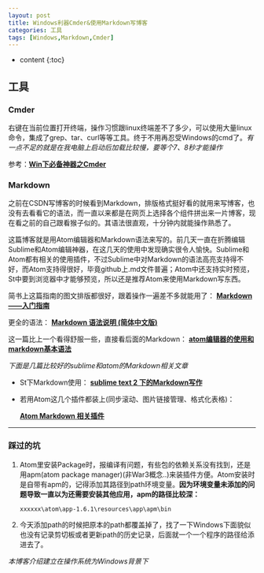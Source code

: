 ```yaml
---
layout: post
title: Windows利器Cmder&使用Markdown写博客
categories: 工具
tags: [Windows,Markdown,Cmder]
---
```


* content
{:toc}




## 工具

### Cmder

  右键在当前位置打开终端，操作习惯跟linux终端差不了多少，可以使用大量linux命令，集成了grep、tar、curl等等工具。终于不用再忍受Windows的cmd了。*有一点不足的就是在我电脑上启动后加载比较慢，要等个7、8秒才能操作*

  参考：**[Win下必备神器之Cmder](http://www.jeffjade.com/2016/01/13/2016-01-13-windows-software-cmder/)**

### Markdown

  之前在CSDN写博客的时候看到Markdown，排版格式挺好看的就用来写博客，也没有去看看它的语法，而一直以来都是在网页上选择各个组件拼出来一片博客，现在看之前的自己跟看猴子似的。其语法很直观，十分钟内就能操作熟悉了。

  这篇博客就是用Atom编辑器和Markdown语法来写的。前几天一直在折腾编辑Sublime和Atom编辑神器，在这几天的使用中发现确实很令人愉快。Sublime和Atom都有相关的使用插件，不过Sublime中对Markdown的语法高亮支持得不好，而Atom支持得很好，毕竟github上.md文件普遍；Atom中还支持实时预览，St中要到浏览器中才能够预览，所以还是推荐Atom来使用Markdown写东西。

  简书上这篇指南的图文排版都很好，跟着操作一遍差不多就能用了：  **[Markdown——入门指南](http://www.jianshu.com/p/1e402922ee32/)**

  更全的语法：
  **[Markdown 语法说明 (简体中文版)](http://www.appinn.com/markdown/#p)**

  这一篇比上一个看得舒服一些，直接看后面的Markdown：
  **[atom编辑器的使用和markdown基本语法](http://www.jianshu.com/p/f3fd881548ad)**

  *下面是几篇比较好的sublime和atom的Markdown相关文章*

  * St下Markdown使用：
  **[sublime text 2 下的Markdown写作](http://www.jianshu.com/p/378338f10263)**

  * 若用Atom这几个插件都装上(同步滚动、图片链接管理、格式化表格)：

    **[Atom Markdown 相关插件](https://segmentfault.com/a/1190000004271747)**

***

### 踩过的坑

1. Atom里安装Package时，报编译有问题，有些包的依赖关系没有找到，还是用apm(atom package manager)(非War3概念..)来装插件方便。Atom安装时是自带有apm的，记得添加其路径到path环境变量。**因为环境变量未添加的问题导致一直以为还需要安装其他应用，apm的路径比较深：**

    `xxxxxx\atom\app-1.6.1\resources\app\apm\bin`

2. 今天添加path的时候把原本的path都覆盖掉了，找了一下Windows下面貌似也没有记录剪切板或者更新path的历史记录，后面就一个一个程序的路径给添进去了。

 *本博客介绍建立在操作系统为Windows背景下*
